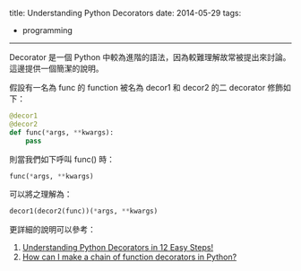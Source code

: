 title: Understanding Python Decorators
date: 2014-05-29
tags:
- programming
---

Decorator 是一個 Python 中較為進階的語法，因為較難理解故常被提出來討論。這邊提供一個簡潔的說明。

<!-- more -->

假設有一名為 func 的 function 被名為 decor1 和 decor2 的二 decorator 修飾如下：

``` python
@decor1
@decor2
def func(*args, **kwargs):
    pass
```

則當我們如下呼叫 func() 時：

``` python
func(*args, **kwargs)
```

可以將之理解為：

``` python
decor1(decor2(func))(*args, **kwargs)
```

更詳細的說明可以參考：

1. [Understanding Python Decorators in 12 Easy Steps!](http://simeonfranklin.com/blog/2012/jul/1/python-decorators-in-12-steps/)
2. [How can I make a chain of function decorators in Python?](http://stackoverflow.com/a/739679)
